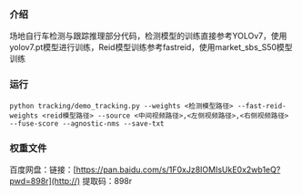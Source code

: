 ###  **介绍** 

场地自行车检测与跟踪推理部分代码，检测模型的训练直接参考YOLOv7，使用yolov7.pt模型进行训练，Reid模型训练参考fastreid，使用market_sbs_S50模型训练

###  **运行** 

```
python tracking/demo_tracking.py --weights <检测模型路径> --fast-reid-weights <reid模型路径> --source <中间视频路径>,<左侧视频路径>,<右侧视频路径> --fuse-score --agnostic-nms --save-txt
```
###  **权重文件** 

百度网盘：链接：[https://pan.baidu.com/s/1F0xJz8IOMIsUkE0x2wb1eQ?pwd=898r](http://)
提取码：898r 

